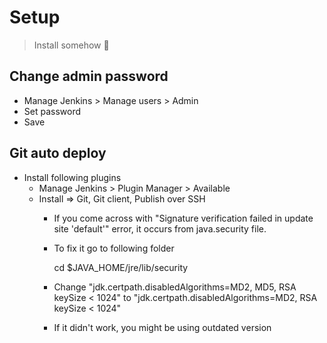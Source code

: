 # Setup

> Install somehow 🤣

## Change admin password

+ Manage Jenkins > Manage users > Admin
+ Set password
+ Save

## Git auto deploy

+ Install following plugins
    + Manage Jenkins > Plugin Manager > Available
    + Install => Git, Git client, Publish over SSH 
        + If you come across with "Signature verification failed in update site 'default'" error, it occurs from java.security file.
        + To fix it go to following folder
        
            cd $JAVA_HOME/jre/lib/security

        + Change "jdk.certpath.disabledAlgorithms=MD2, MD5, RSA keySize < 1024" to "jdk.certpath.disabledAlgorithms=MD2, RSA keySize < 1024"
        + If it didn't work, you might be using outdated version
    